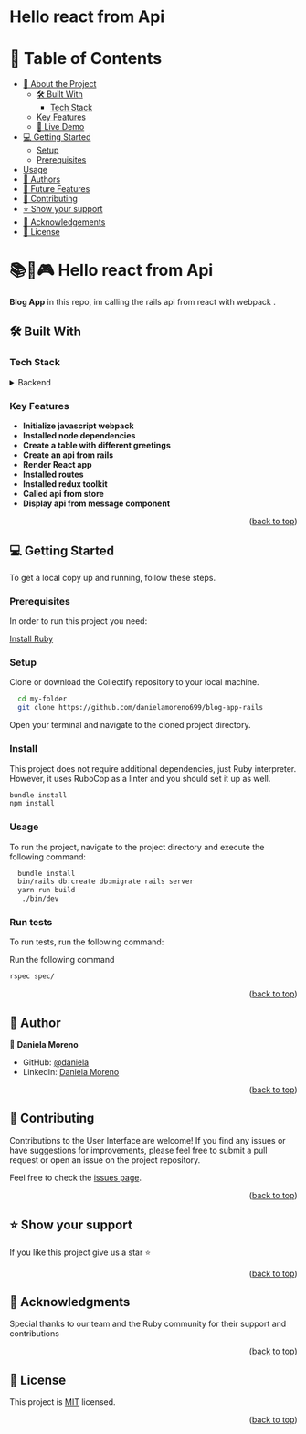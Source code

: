 <a name="readme-top"></a>

# Hello react from Api

# 📗 Table of Contents

- [📖 About the Project](#about-project)
  - [🛠 Built With](#built-with)
    - [Tech Stack](#tech-stack)
  - [Key Features](#key-features)
  - [🚀 Live Demo](#live-demo)
- [💻 Getting Started](#getting-started)
  - [Setup](#setup)
  - [Prerequisites](#prerequisites)
 - [Usage](#usage)
- [👥 Authors](#authors)
- [🔭 Future Features](#future-features)
- [🤝 Contributing](#contributing)
- [⭐️ Show your support](#support)
- [🙏 Acknowledgements](#acknowledgements)
- [📝 License](#license)


# 📚🎵🎮 Hello react from Api <a name="about-project"></a>

**Blog App** in this repo, im calling the rails api from react with webpack .

## 🛠 Built With <a name="built-with"></a>

### Tech Stack <a name="tech-stack"></a>


<details>
<summary>Backend</summary>
  <ul>
    <li><a href="https://www.postgresql.org/">PostgreSQL</a></li>
  </ul>
  <ul>
    <li><a href="https://www.ruby.org/">Ruby on Rails</a></li>
  </ul>
  <ul>
    <li><a href="https://www.rubyonrails.org/">Ruby on Rails</a></li>
  </ul>
</details>


### Key Features <a name="key-features"></a>

- **Initialize javascript webpack** 
- **Installed node dependencies**
- **Create a table with different greetings**
- **Create an api from rails**
- **Render React app**
- **Installed routes**
- **Installed redux toolkit**
- **Called api from store**
- **Display api from message component**

<p align="right">(<a href="#readme-top">back to top</a>)</p>

<!-- GETTING STARTED -->

## 💻 Getting Started <a name="getting-started"></a>

To get a local copy up and running, follow these steps.

### Prerequisites

In order to run this project you need:

[Install Ruby](https://www.ruby-lang.org/en/documentation/installation/)

### Setup

Clone or download the Collectify repository to your local machine.
```sh
  cd my-folder
  git clone https://github.com/danielamoreno699/blog-app-rails
```
Open your terminal and navigate to the cloned project directory.

### Install

This project does not require additional dependencies, just Ruby interpreter. However, it uses RuboCop as a linter and you should set it up as well.

```sh
bundle install
npm install
```


### Usage
 
To run the project, navigate to the project directory and execute the following command:

```sh
  bundle install
  bin/rails db:create db:migrate rails server
  yarn run build
   ./bin/dev
```

### Run tests

To run tests, run the following command:

Run the following command
```sh
rspec spec/
```

<p align="right">(<a href="#readme-top">back to top</a>)</p>

## 👥 Author <a name="authors"></a>

👤 **Daniela Moreno**

- GitHub: [@daniela](https://github.com/danielamoreno699)
- LinkedIn: [Daniela Moreno](https://www.linkedin.com/in/daniela-moreno-06a139124/)


<p align="right">(<a href="#readme-top">back to top</a>)</p>


## 🤝 Contributing <a name="contributing"></a>

Contributions to the User Interface are welcome! If you find any issues or have suggestions for improvements, please feel free to submit a pull request or open an issue on the project repository.

Feel free to check the [issues page](../../issues/).

<p align="right">(<a href="#readme-top">back to top</a>)</p>


## ⭐️ Show your support <a name="support"></a>

If you like this project give us a star ⭐️

<p align="right">(<a href="#readme-top">back to top</a>)</p>


## 🙏 Acknowledgments <a name="acknowledgements"></a>

Special thanks to our team and the Ruby community for their support and contributions

<p align="right">(<a href="#readme-top">back to top</a>)</p>


## 📝 License <a name="license"></a>

This project is [MIT](./LICENSE.md) licensed.


<p align="right">(<a href="#readme-top">back to top</a>)</p>
